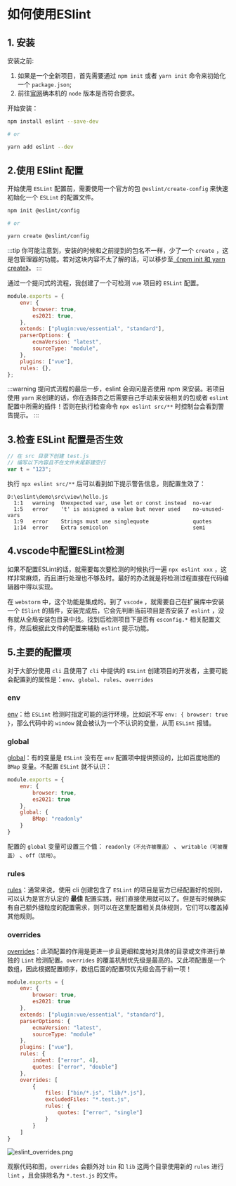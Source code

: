 # 如何使用ESlint

## 1. 安装

安装之前:

1. 如果是一个全新项目，首先需要通过 `npm init` 或者 `yarn init` 命令来初始化一个 `package.json`;
2. 前往[官网](https://eslint.org/docs/user-guide/getting-started#installation-and-usage)确本机的 `node` 版本是否符合要求。

开始安装：

```bash
npm install eslint --save-dev

# or

yarn add eslint --dev
```

## 2.使用 ESlint 配置

开始使用 `ESLint` 配置前，需要使用一个官方的包 `@eslint/create-config` 来快速初始化一个 `ESLint` 的配置文件。

```bash
npm init @eslint/config

# or

yarn create @eslint/config
```

:::tip
你可能注意到，安装的时候和之前提到的包名不一样，少了一个 `create` ，这是包管理器的功能。若对这块内容不太了解的话，可以移步至[《npm init 和 yarn create》](/web/packagemanager/npm_init_yarn_create.md)。
:::

通过一个提问式的流程，我创建了一个可检测 `vue` 项目的 `ESLint` 配置。

```js
module.exports = {
    env: {
        browser: true,
        es2021: true,
    },
    extends: ["plugin:vue/essential", "standard"],
    parserOptions: {
        ecmaVersion: "latest",
        sourceType: "module",
    },
    plugins: ["vue"],
    rules: {},
};
```

:::warning
提问式流程的最后一步，eslint 会询问是否使用 npm 来安装。若项目使用 `yarn` 来创建的话，你在选择否之后需要自己手动来安装相关的包或者 `eslint` 配置中所需的插件！否则在执行检查命令 `npx eslint src/**` 时控制台会看到警告提示。
:::

## 3.检查 ESLint 配置是否生效

```js
// 在 src 目录下创建 test.js
// 编写以下内容且不在文件末尾新建空行
var t = "123";
```

执行 `npx eslint src/**` 后可以看到如下提示警告信息，则配置生效了：

```text
D:\eslint\demo\src\view\hello.js
  1:1   warning  Unexpected var, use let or const instead  no-var
  1:5   error    't' is assigned a value but never used    no-unused-vars
  1:9   error    Strings must use singlequote              quotes
  1:14  error    Extra semicolon                           semi
```

## 4.vscode中配置ESLint检测

如果不配置ESLint的话，就需要每次要检测的时候执行一遍 `npx eslint xxx` ，这样非常麻烦，而且进行处理也不够及时。最好的办法就是将检测过程直接在代码编辑器中得以实现。

在 `webstorm` 中，这个功能是集成的。到了 `vscode` ，就需要自己在扩展库中安装一个 `ESlint` 的插件，安装完成后，它会先判断当前项目是否安装了 `eslint` ，没有就从全局安装包目录中找。找到后检测项目下是否有 `esconfig.*` 相关配置文件，然后根据此文件的配置来辅助 `eslint` 提示功能。

## 5.主要的配置项

对于大部分使用 `cli` 且使用了 `cli` 中提供的 `ESLint` 创建项目的开发者，主要可能会配置到的属性是：`env`、`global`、`rules`、`overrides`

### env

[env](https://eslint.org/docs/user-guide/configuring/language-options#specifying-environments)：给 `ESLint` 检测时指定可能的运行环境，比如说不写 `env: { browser: true }`，那么代码中的 `window` 就会被认为一个不认识的变量，从而 `ESLint` 报错。

### global

[global](https://eslint.org/docs/user-guide/configuring/language-options#specifying-globals)：有的变量是 `ESLint` 没有在 `env` 配置项中提供预设的，比如百度地图的 `BMap` 变量。不配置 `ESLint` 就不认识：

```js
module.exports = {
    env: {
        browser: true,
        es2021: true
    },
    global: {
        BMap: "readonly"
    }
}
```

配置的 `global` 变量可设置三个值： `readonly（不允许被覆盖）` 、 `writable（可被覆盖）` 、`off（禁用）`。

### rules

[rules](https://eslint.org/docs/user-guide/configuring/rules)：通常来说，使用 cli 创建包含了 `ESLint` 的项目是官方已经配置好的规则，可以认为是官方认定的 **最佳** 配置实践，我们直接使用就可以了。但是有时候确实有自己额外细粒度的配置需求，则可以在这里配置相关具体规则，它们可以覆盖掉其他规则。

### overrides

[overrides](https://eslint.org/docs/user-guide/configuring/configuration-files#configuration-based-on-glob-patterns)：此项配置的作用是更进一步且更细粒度地对具体的目录或文件进行单独的 `Lint` 检测配置。`overrides` 的覆盖机制优先级是最高的。又此项配置是一个数组，因此根据配置顺序，数组后面的配置项优先级会高于前一项！

```js
module.exports = {
    env: {
        browser: true,
        es2021: true
    },
    extends: ["plugin:vue/essential", "standard"],
    parserOptions: {
        ecmaVersion: "latest",
        sourceType: "module"
    },
    plugins: ["vue"],
    rules: {
        indent: ["error", 4],
        quotes: ["error", "double"]
    },
    overrides: [
        {
            files: ["bin/*.js", "lib/*.js"],
            excludedFiles: "*.test.js",
            rules: {
                quotes: ["error", "single"]
            }
        }
    ]
}
```

![eslint_overrides.png](https://s2.loli.net/2022/04/26/BCPErLH4ukpgwzY.png)

观察代码和图，`overrides` 会额外对 `bin` 和 `lib` 这两个目录使用新的 `rules` 进行 `lint` ，且会排除名为 `*.test.js` 的文件。
